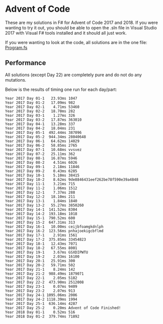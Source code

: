 # Advent of Code

These are my solutions in F# for Advent of Code 2017 and 2018. If you were wanting to try it out, you should be able to open the .sln file in Visual Studio 2017 with Visual F# tools installed and it should all just work.

If you were wanting to look at the code, all solutions are in the one file: [Program.fs](Program.fs)

## Performance

All solutions (except Day 22) are completely pure and do not do any mutations.

Below is the results of timing one run for each day/part:

    Year 2017 Day 01-1   23.93ms 1047
    Year 2017 Day 01-2   17.09ms 982
    Year 2017 Day 02-1    4.71ms 53460
    Year 2017 Day 02-2   18.70ms 282
    Year 2017 Day 03-1    1.27ms 326
    Year 2017 Day 03-2   17.87ms 363010
    Year 2017 Day 04-1   13.28ms 337
    Year 2017 Day 04-2   18.04ms 231
    Year 2017 Day 05-1  492.44ms 387096
    Year 2017 Day 05-2  944.34ms 28040648
    Year 2017 Day 06-1   64.62ms 14029
    Year 2017 Day 06-2   58.85ms 2765
    Year 2017 Day 07-1   10.68ms vvsvez
    Year 2017 Day 07-2   25.11ms 362
    Year 2017 Day 08-1   16.87ms 5946
    Year 2017 Day 08-2    4.51ms 6026
    Year 2017 Day 09-1    2.18ms 11846
    Year 2017 Day 09-2    0.43ms 6285
    Year 2017 Day 10-1    5.10ms 38415
    Year 2017 Day 10-2    8.62ms 9de8846431eef262be78f590e39a4848
    Year 2017 Day 11-1    3.21ms 715
    Year 2017 Day 11-2    1.06ms 1512
    Year 2017 Day 12-1    7.37ms 288
    Year 2017 Day 12-2   18.10ms 211
    Year 2017 Day 13-1    1.84ms 1840
    Year 2017 Day 13-2   55.27ms 3850260
    Year 2017 Day 14-1  141.52ms 8304
    Year 2017 Day 14-2  193.18ms 1018
    Year 2017 Day 15-1  790.52ms 600
    Year 2017 Day 15-2  647.31ms 313
    Year 2017 Day 16-1   10.00ms ceijbfoamgkdnlph
    Year 2017 Day 16-2  123.56ms pnhajoekigcbflmd
    Year 2017 Day 17-1    2.91ms 1561
    Year 2017 Day 17-2  375.85ms 33454823
    Year 2017 Day 18-1   12.43ms 7071
    Year 2017 Day 18-2   67.55ms 8001
    Year 2017 Day 19-1    3.67ms GSXDIPWTU
    Year 2017 Day 19-2    2.03ms 16100
    Year 2017 Day 20-1   25.91ms 300
    Year 2017 Day 20-2   59.71ms 502
    Year 2017 Day 21-1    8.24ms 142
    Year 2017 Day 21-2  988.49ms 1879071
    Year 2017 Day 22-1    2.05ms 5182
    Year 2017 Day 22-2  473.90ms 2512008
    Year 2017 Day 23-1    0.07ms 9409
    Year 2017 Day 23-2    2.07ms 913
    Year 2017 Day 24-1 1095.06ms 2006
    Year 2017 Day 24-2 1118.39ms 1994
    Year 2017 Day 25-1  636.14ms 4287
    Year 2017 Day 25-2    0.20ms Advent of Code Finished!
    Year 2018 Day 01-1    0.52ms 516
    Year 2018 Day 01-2  379.74ms 71892